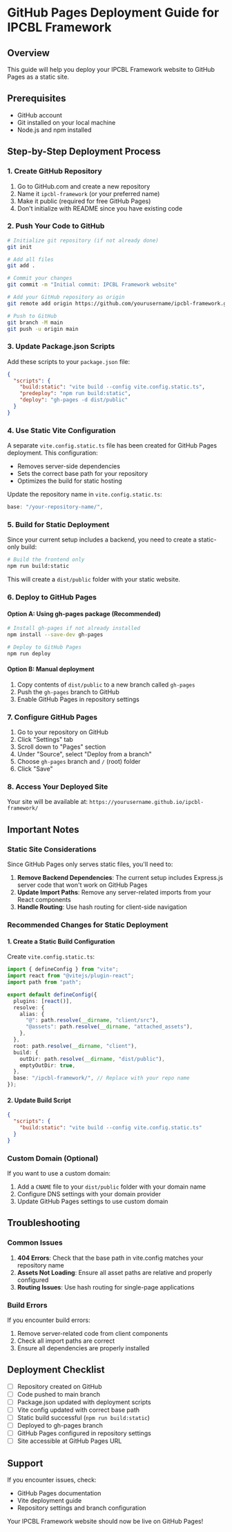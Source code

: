 # GitHub Pages Deployment Guide for IPCBL Framework

## Overview
This guide will help you deploy your IPCBL Framework website to GitHub Pages as a static site.

## Prerequisites
- GitHub account
- Git installed on your local machine
- Node.js and npm installed

## Step-by-Step Deployment Process

### 1. Create GitHub Repository
1. Go to GitHub.com and create a new repository
2. Name it `ipcbl-framework` (or your preferred name)
3. Make it public (required for free GitHub Pages)
4. Don't initialize with README since you have existing code

### 2. Push Your Code to GitHub
```bash
# Initialize git repository (if not already done)
git init

# Add all files
git add .

# Commit your changes
git commit -m "Initial commit: IPCBL Framework website"

# Add your GitHub repository as origin
git remote add origin https://github.com/yourusername/ipcbl-framework.git

# Push to GitHub
git branch -M main
git push -u origin main
```

### 3. Update Package.json Scripts
Add these scripts to your `package.json` file:

```json
{
  "scripts": {
    "build:static": "vite build --config vite.config.static.ts",
    "predeploy": "npm run build:static",
    "deploy": "gh-pages -d dist/public"
  }
}
```

### 4. Use Static Vite Configuration
A separate `vite.config.static.ts` file has been created for GitHub Pages deployment. This configuration:

- Removes server-side dependencies
- Sets the correct base path for your repository
- Optimizes the build for static hosting

Update the repository name in `vite.config.static.ts`:
```typescript
base: "/your-repository-name/",
```

### 5. Build for Static Deployment
Since your current setup includes a backend, you need to create a static-only build:

```bash
# Build the frontend only
npm run build:static
```

This will create a `dist/public` folder with your static website.

### 6. Deploy to GitHub Pages

#### Option A: Using gh-pages package (Recommended)
```bash
# Install gh-pages if not already installed
npm install --save-dev gh-pages

# Deploy to GitHub Pages
npm run deploy
```

#### Option B: Manual deployment
1. Copy contents of `dist/public` to a new branch called `gh-pages`
2. Push the `gh-pages` branch to GitHub
3. Enable GitHub Pages in repository settings

### 7. Configure GitHub Pages
1. Go to your repository on GitHub
2. Click "Settings" tab
3. Scroll down to "Pages" section
4. Under "Source", select "Deploy from a branch"
5. Choose `gh-pages` branch and `/` (root) folder
6. Click "Save"

### 8. Access Your Deployed Site
Your site will be available at:
`https://yourusername.github.io/ipcbl-framework/`

## Important Notes

### Static Site Considerations
Since GitHub Pages only serves static files, you'll need to:

1. **Remove Backend Dependencies**: The current setup includes Express.js server code that won't work on GitHub Pages
2. **Update Import Paths**: Remove any server-related imports from your React components
3. **Handle Routing**: Use hash routing for client-side navigation

### Recommended Changes for Static Deployment

#### 1. Create a Static Build Configuration
Create `vite.config.static.ts`:

```typescript
import { defineConfig } from "vite";
import react from "@vitejs/plugin-react";
import path from "path";

export default defineConfig({
  plugins: [react()],
  resolve: {
    alias: {
      "@": path.resolve(__dirname, "client/src"),
      "@assets": path.resolve(__dirname, "attached_assets"),
    },
  },
  root: path.resolve(__dirname, "client"),
  build: {
    outDir: path.resolve(__dirname, "dist/public"),
    emptyOutDir: true,
  },
  base: "/ipcbl-framework/", // Replace with your repo name
});
```

#### 2. Update Build Script
```json
{
  "scripts": {
    "build:static": "vite build --config vite.config.static.ts"
  }
}
```

### Custom Domain (Optional)
If you want to use a custom domain:

1. Add a `CNAME` file to your `dist/public` folder with your domain name
2. Configure DNS settings with your domain provider
3. Update GitHub Pages settings to use custom domain

## Troubleshooting

### Common Issues
1. **404 Errors**: Check that the base path in vite.config matches your repository name
2. **Assets Not Loading**: Ensure all asset paths are relative and properly configured
3. **Routing Issues**: Use hash routing for single-page applications

### Build Errors
If you encounter build errors:
1. Remove server-related code from client components
2. Check all import paths are correct
3. Ensure all dependencies are properly installed

## Deployment Checklist
- [ ] Repository created on GitHub
- [ ] Code pushed to main branch
- [ ] Package.json updated with deployment scripts
- [ ] Vite config updated with correct base path
- [ ] Static build successful (`npm run build:static`)
- [ ] Deployed to gh-pages branch
- [ ] GitHub Pages configured in repository settings
- [ ] Site accessible at GitHub Pages URL

## Support
If you encounter issues, check:
- GitHub Pages documentation
- Vite deployment guide
- Repository settings and branch configuration

Your IPCBL Framework website should now be live on GitHub Pages!